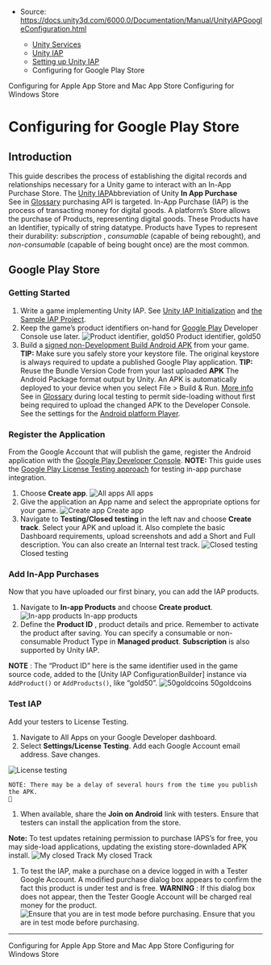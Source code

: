 * Source: https://docs.unity3d.com/6000.0/Documentation/Manual/UnityIAPGoogleConfiguration.html

  * [Unity Services](https://docs.unity3d.com/6000.0/Documentation/Manual/UnityServices.html)
  * [Unity IAP](https://docs.unity3d.com/6000.0/Documentation/Manual/UnityIAP.html)
  * [Setting up Unity IAP](https://docs.unity3d.com/6000.0/Documentation/Manual/UnityIAPSettingUp.html)
  * Configuring for Google Play Store


[](https://docs.unity3d.com/6000.0/Documentation/Manual/UnityIAPAppleConfiguration.html)
Configuring for Apple App Store and Mac App Store
[](https://docs.unity3d.com/6000.0/Documentation/Manual/UnityIAPWindowsConfiguration.html)
Configuring for Windows Store
# Configuring for Google Play Store
## Introduction
This guide describes the process of establishing the digital records and relationships necessary for a Unity game to interact with an In-App Purchase Store. The [Unity IAP](https://docs.unity3d.com/6000.0/Documentation/Manual/UnityIAP.html)Abbreviation of Unity **In App Purchase**  
See in [Glossary](https://docs.unity3d.com/6000.0/Documentation/Manual/Glossary.html#UnityIAP) purchasing API is targeted. 
In-App Purchase (IAP) is the process of transacting money for digital goods. A platform’s Store allows the purchase of Products, representing digital goods. These Products have an Identifier, typically of string datatype. Products have Types to represent their durability: _subscription_ , _consumable_ (capable of being rebought), and _non-consumable_ (capable of being bought once) are the most common. 
## Google Play Store
### Getting Started
  1. Write a game implementing Unity IAP. See [Unity IAP Initialization](https://docs.unity3d.com/6000.0/Documentation/Manual/UnityIAPInitialization.html) and [the Sample IAP Project](https://forum.unity.com/threads/sample-iap-project.529555/).
  2. Keep the game’s product identifiers on-hand for [Google Play](https://docs.unity3d.com/6000.0/Documentation/Manual/UnityIAPGooglePlay.html) Developer Console use later. 
![Product identifier, gold50](https://docs.unity3d.com/6000.0/Documentation/uploads/Main/IAPGoogleImage0.png) Product identifier, gold50
  3. Build a [signed non-Development Build Android APK](https://docs.unity3d.com/6000.0/Documentation/Manual/android.html) from your game. 
**TIP:** Make sure you safely store your keystore file. The original keystore is always required to update a published Google Play application. 
**TIP:** Reuse the Bundle Version Code from your last uploaded **APK** The Android Package format output by Unity. An APK is automatically deployed to your device when you select File > Build & Run. [More info](https://docs.unity3d.com/6000.0/Documentation/Manual/android-BuildProcess.html)  
See in [Glossary](https://docs.unity3d.com/6000.0/Documentation/Manual/Glossary.html#APK) during local testing to permit side-loading without first being required to upload the changed APK to the Developer Console. See the settings for the [Android platform Player](https://docs.unity3d.com/6000.0/Documentation/Manual/class-PlayerSettingsAndroid.html).


### Register the Application
From the Google Account that will publish the game, register the Android application with the [Google Play Developer Console](https://play.google.com/apps/publish).
**NOTE:** This guide uses the [Google Play License Testing approach](http://developer.android.com/google/play/billing/billing_testing.html) for testing in-app purchase integration. 
  1. Choose **Create app**.
![All apps](https://docs.unity3d.com/6000.0/Documentation/uploads/Main/IAPGoogleImage1.png) All apps
  2. Give the application an App name and select the appropriate options for your game. 
![Create app](https://docs.unity3d.com/6000.0/Documentation/uploads/Main/IAPGoogleImage2.png) Create app
  3. Navigate to **Testing/Closed testing** in the left nav and choose **Create track**. Select your APK and upload it. Also complete the basic Dashboard requirements, upload screenshots and add a Short and Full description. You can also create an Internal test track.
![Closed testing](https://docs.unity3d.com/6000.0/Documentation/uploads/Main/IAPGoogleImage3.png) Closed testing


### Add In-App Purchases
Now that you have uploaded our first binary, you can add the IAP products.
  1. Navigate to **In-app Products** and choose **Create product**.
![In-app products](https://docs.unity3d.com/6000.0/Documentation/uploads/Main/IAPGoogleImage4.png) In-app products
  2. Define the **Product ID** , product details and price. Remember to activate the product after saving. 
You can specify a consumable or non-consumable Product Type in **Managed product**. **Subscription** is also supported by Unity IAP.


**NOTE** : The “Product ID” here is the same identifier used in the game source code, added to the [Unity IAP ConfigurationBuilder] instance via `AddProduct()` or `AddProducts()`, like “gold50”. 
![50goldcoins](https://docs.unity3d.com/6000.0/Documentation/uploads/Main/IAPGoogleImage5.png) 50goldcoins
### Test IAP
Add your testers to License Testing. 
  1. Navigate to All Apps on your Google Developer dashboard. 
  2. Select **Settings/License Testing**. Add each Google Account email address. Save changes. 


![License testing](https://docs.unity3d.com/6000.0/Documentation/uploads/Main/IAPGoogleImage6.png)
```
NOTE: There may be a delay of several hours from the time you publish the APK. 

```

  1. When available, share the **Join on Android** link with testers. Ensure that testers can install the application from the store.


**Note:** To test updates retaining permission to purchase IAPS’s for free, you may side-load applications, updating the existing store-downladed APK install.
![My closed Track](https://docs.unity3d.com/6000.0/Documentation/uploads/Main/IAPGoogleImage7.png) My closed Track
  1. To test the IAP, make a purchase on a device logged in with a Tester Google Account. A modified purchase dialog box appears to confirm the fact this product is under test and is free.
**WARNING** : If this dialog box does not appear, then the Tester Google Account will be charged real money for the product.
![Ensure that you are in test mode before purchasing.](https://docs.unity3d.com/6000.0/Documentation/uploads/Main/IAPGoogleImage8.png) Ensure that you are in test mode before purchasing.


* * *
[](https://docs.unity3d.com/6000.0/Documentation/Manual/UnityIAPAppleConfiguration.html)
Configuring for Apple App Store and Mac App Store
[](https://docs.unity3d.com/6000.0/Documentation/Manual/UnityIAPWindowsConfiguration.html)
Configuring for Windows Store
